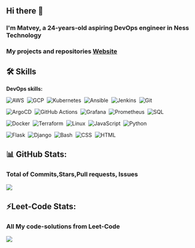 ## Hi there 👋 
### I'm Matvey, a 24-years-old aspiring DevOps engineer in Ness Technology
### My projects and repositories [Website](https://matveyguralskiy.com)
## 🛠 Skills
<strong> DevOps skills: </strong>
<p>
  <img src="https://img.shields.io/badge/AWS--coral" alt="AWS">&nbsp;
  <img src="https://img.shields.io/badge/GCP--blue" alt="GCP">&nbsp;
  <img src="https://img.shields.io/badge/Kubernetes--cornflowerblue" alt="Kubernetes">&nbsp; 
  <img src="https://img.shields.io/badge/Ansible--white" alt="Ansible">&nbsp;
  <img src="https://img.shields.io/badge/Jenkins--tomato" alt="Jenkins">&nbsp;
  <img src="https://img.shields.io/badge/Git--darkred"  alt="Git">&nbsp;
   
  
</p>

<p>
  <img src="https://img.shields.io/badge/ArgoCD--crimson" alt="ArgoCD">&nbsp; 
  <img src="https://img.shields.io/badge/GitHub Actions--darkslategray" alt="GitHub Actions">&nbsp; 
  <img src="https://img.shields.io/badge/Grafana--indianred" alt="Grafana">&nbsp;
  <img src="https://img.shields.io/badge/Prometheus--firebrick" alt="Prometheus">&nbsp;
  <img src="https://img.shields.io/badge/SQL--indigo"  alt="SQL">&nbsp;
   
  
</p>

<p>
  <img src="https://img.shields.io/badge/Docker--blue" alt="Docker">&nbsp;
  <img src="https://img.shields.io/badge/Terraform--mediumpurple" alt="Terraform">&nbsp;
  <img src="https://img.shields.io/badge/Linux--orangered" alt="Linux">&nbsp;
  <img src="https://img.shields.io/badge/JavaScript--yellow" alt="JavaScript">&nbsp;  
  <img src="https://img.shields.io/badge/Python--darkcyan" alt="Python">&nbsp;

  
  <img src="https://img.shields.io/badge/Flask--slategrey" alt="Flask">&nbsp;
  <img src="https://img.shields.io/badge/Django--seagreen" alt="Django">&nbsp;
  <img src="https://img.shields.io/badge/Bash--midnightblue" alt="Bash">&nbsp;
  <img src="https://img.shields.io/badge/CSS--skyblue" alt="CSS">&nbsp; 
  <img src="https://img.shields.io/badge/HTML--hotpink" alt="HTML">&nbsp;
  
  
</p>

## 📊 GitHub Stats:
### Total of Commits,Stars,Pull requests, Issues
![](https://github-readme-stats.vercel.app/api?username=MatveyGuralskiy&theme=dark&hide_border=false&include_all_commits=false&count_private=false)

## ⚡Leet-Code Stats:
### All My code-solutions from Leet-Code
![](https://leetcard.jacoblin.cool/MatveyGuralskiy)
